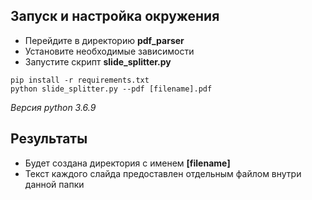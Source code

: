 ## Запуск и настройка окружения
* Перейдите в директорию **pdf_parser**
* Установите необходимые зависимости 
* Запустите скрипт **slide_splitter.py**

```
pip install -r requirements.txt
python slide_splitter.py --pdf [filename].pdf
```
_Версия python 3.6.9_


## Результаты
* Будет создана директория с именем **[filename]**
* Текст каждого слайда предоставлен отдельным файлом
внутри данной папки